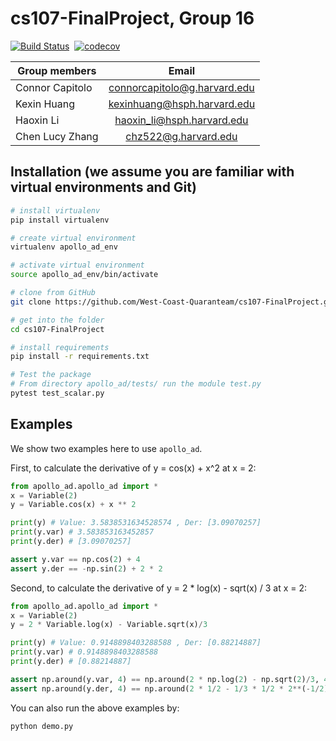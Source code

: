 # cs107-FinalProject, Group 16

[![Build Status](https://travis-ci.com/West-Coast-Quaranteam/cs107-FinalProject.svg?token=z1QwjsA3zqLzUQzz5VsE&branch=master)](https://travis-ci.com/West-Coast-Quaranteam/cs107-FinalProject) 
[![codecov](https://codecov.io/gh/West-Coast-Quaranteam/cs107-FinalProject/branch/master/graph/badge.svg?token=NY1T0T5UG3)](undefined)

| Group members   | Email |          
| ----------------|:-----:| 
| Connor Capitolo | connorcapitolo@g.harvard.edu |
| Kexin Huang     | kexinhuang@hsph.harvard.edu  |
| Haoxin Li       | haoxin_li@hsph.harvard.edu   | 
| Chen Lucy Zhang | chz522@g.harvard.edu         | 


## Installation (we assume you are familiar with virtual environments and Git)

```bash
# install virtualenv
pip install virtualenv

# create virtual environment
virtualenv apollo_ad_env

# activate virtual environment
source apollo_ad_env/bin/activate

# clone from GitHub
git clone https://github.com/West-Coast-Quaranteam/cs107-FinalProject.git

# get into the folder
cd cs107-FinalProject

# install requirements
pip install -r requirements.txt

# Test the package
# From directory apollo_ad/tests/ run the module test.py
pytest test_scalar.py
```

## Examples

We show two examples here to use `apollo_ad`. 

First, to calculate the derivative of y = cos(x) + x^2 at x = 2:

```python
from apollo_ad.apollo_ad import *
x = Variable(2)
y = Variable.cos(x) + x ** 2

print(y) # Value: 3.5838531634528574 , Der: [3.09070257]
print(y.var) # 3.583853163452857
print(y.der) # [3.09070257]

assert y.var == np.cos(2) + 4
assert y.der == -np.sin(2) + 2 * 2
```

Second, to calculate the derivative of y = 2 * log(x) - sqrt(x) / 3 at x = 2:

```python
from apollo_ad.apollo_ad import *
x = Variable(2) 
y = 2 * Variable.log(x) - Variable.sqrt(x)/3

print(y) # Value: 0.9148898403288588 , Der: [0.88214887]
print(y.var) # 0.9148898403288588
print(y.der) # [0.88214887]

assert np.around(y.var, 4) == np.around(2 * np.log(2) - np.sqrt(2)/3, 4)
assert np.around(y.der, 4) == np.around(2 * 1/2 - 1/3 * 1/2 * 2**(-1/2), 4) 
```

You can also run the above examples by:
```python
python demo.py
```
